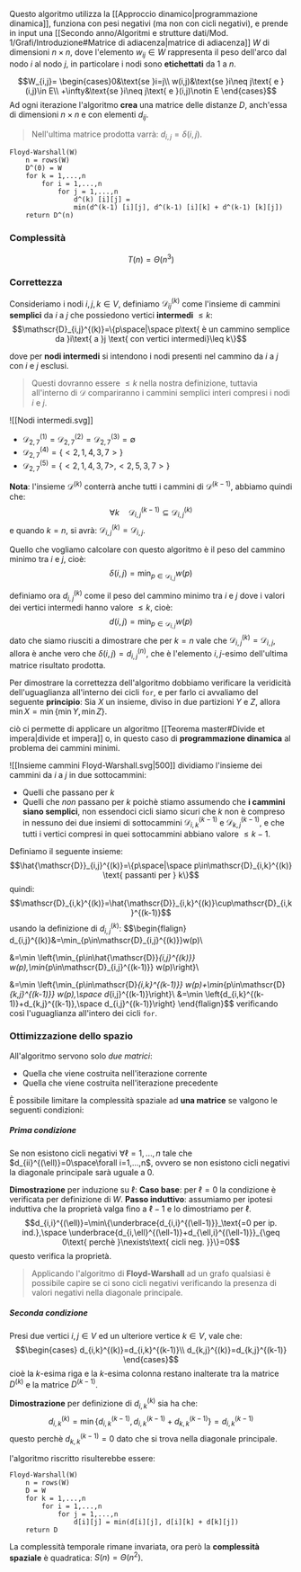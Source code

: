 Questo algoritmo utilizza la [[Approccio dinamico|programmazione dinamica]], funziona con pesi negativi (ma non con cicli negativi), e prende in input una [[Secondo anno/Algoritmi e strutture dati/Mod. 1/Grafi/Introduzione#Matrice di adiacenza|matrice di adiacenza]]  $W$ di dimensioni $n\times n$, dove l'elemento $w_{ij}\in W$ rappresenta il peso dell'arco dal nodo $i$ al nodo $j$, in particolare i nodi sono **etichettati** da $1$ a $n$.

$$W_{i,j}=
\begin{cases}0&\text{se }i=j\\
w(i,j)&\text{se }i\neq j\text{ e }(i,j)\in E\\
+\infty&\text{se }i\neq j\text{ e }(i,j)\notin E
\end{cases}$$
Ad ogni iterazione l'algoritmo **crea** una matrice delle distanze $D$, anch'essa di dimensioni $n\times n$ e con elementi $d_{ij}$.
>Nell'ultima matrice prodotta varrà: $d_{i,j}=\delta(i,j)$.

```
Floyd-Warshall(W)
	n = rows(W)
	D^(0) = W
	for k = 1,...,n
		for i = 1,...,n
			for j = 1,...,n
				d^(k) [i][j] =
				min(d^(k-1) [i][j], d^(k-1) [i][k] + d^(k-1) [k][j])
	return D^(n)
```

### Complessità
$$T(n)=\Theta(n^3)$$

### Correttezza
Consideriamo i nodi $i,j,k\in V$, definiamo $\mathscr{D}_{ij}^{(k)}$ come l'insieme di cammini **semplici** da $i$ a $j$ che possiedono vertici **intermedi** $\leq k$:
$$\mathscr{D}_{i,j}^{(k)}=\{p\space|\space p\text{ è un cammino semplice da }i\text{ a }j \text{ con vertici intermedi}\leq k\}$$

dove per **nodi intermedi** si intendono i nodi presenti nel cammino da $i$ a $j$ con $i$ e $j$ esclusi.
>Questi dovranno essere $\leq k$ nella nostra definizione, tuttavia all'interno di $\mathscr{D}$ compariranno i cammini semplici interi compresi i nodi $i$ e $j$.

![[Nodi intermedi.svg]]
- $\mathscr{D}_{2,7}^{(1)}=\mathscr{D}_{2,7}^{(2)}=\mathscr{D}_{2,7}^{(3)}=\emptyset$
- $\mathscr{D}_{2,7}^{(4)}=\{<2,1,4,3,7>\}$
- $\mathscr{D}_{2,7}^{(5)}=\{<2,1,4,3,7>,<2,5,3,7>\}$

**Nota**: l'insieme $\mathscr{D}^{(k)}$ conterrà anche tutti i cammini di $\mathscr{D}^{(k-1)}$, abbiamo quindi che:
$$\forall k\quad\mathscr{D}_{i,j}^{(k-1)}\subseteq\mathscr{D}_{i,j}^{(k)}$$
e quando $k=n$, si avrà: $\mathscr{D}_{i,j}^{(k)}=\mathscr{D}_{i,j}$.

Quello che vogliamo calcolare con questo algoritmo è il peso del cammino minimo tra $i$ e $j$, cioè:
$$\delta(i,j)=\min_{p\in\mathscr{D}_{i,j}} w(p)$$

definiamo ora $d_{i,j}^{(k)}$ come il peso del cammino minimo tra $i$ e $j$ dove i valori dei vertici intermedi hanno valore $\leq k$, cioè:
$$d(i,j)=\min_{p\in\mathscr{D}_{i,j}} w(p)$$
dato che siamo riusciti a dimostrare che per $k=n$ vale che $\mathscr{D}_{i,j}^{(k)}=\mathscr{D}_{i,j}$, allora è anche vero che $\delta(i,j)=d_{i,j}^{(n)}$, che è l'elemento $i,j$-esimo dell'ultima matrice risultato prodotta.

Per dimostrare la correttezza dell'algoritmo dobbiamo verificare la veridicità dell'uguaglianza all'interno dei cicli `for`, e per farlo ci avvaliamo del seguente **principio**:
	Sia $X$ un insieme, diviso in due partizioni $Y$ e $Z$, allora $\min X=\min\{\min Y,\min Z\}$.

ciò ci permette di applicare un algoritmo [[Teorema master#Divide et impera|divide et impera]] o, in questo caso di **programmazione dinamica** al problema dei cammini minimi.

![[Insieme cammini Floyd-Warshall.svg|500]]
dividiamo l'insieme dei cammini da $i$ a $j$ in due sottocammini:
- Quelli che passano per $k$
- Quelli che _non_ passano per $k$
poichè stiamo assumendo che **i cammini siano semplici**, non essendoci cicli siamo sicuri che $k$ non è compreso in nessuno dei due insiemi di sottocammini $\mathscr{D}_{i,k}^{(k-1)}$ e $\mathscr{D}_{k,j}^{(k-1)}$, e che tutti i vertici compresi in quei sottocammini abbiano valore $\leq k-1$.

Definiamo il seguente insieme:
$$\hat{\mathscr{D}}_{i,j}^{(k)}=\{p\space|\space p\in\mathscr{D}_{i,k}^{(k)} \text{ passanti per } k\}$$
quindi:
$$\mathscr{D}_{i,k}^{(k)}=\hat{\mathscr{D}}_{i,k}^{(k)}\cup\mathscr{D}_{i,k}^{(k-1)}$$
usando la definizione di $d_{i,j}^{(k)}$:
$$\begin{flalign}
d_{i,j}^{(k)}&=\min_{p\in\mathscr{D}_{i,j}^{(k)}}w(p)\\

&=\min \left\{\min_{p\in\hat{\mathscr{D}}_{i,j}^{(k)}} w(p),\min_{p\in\mathscr{D}_{i,j}^{(k-1)}} w(p)\right\}\\

&=\min \left\{\min_{p\in\mathscr{D}_{i,k}^{(k-1)}} w(p)+\min_{p\in\mathscr{D}_{k,j}^{(k-1)}} w(p),\space d_{i,j}^{(k-1)}\right\}\\
&=\min \left\{d_{i,k}^{(k-1)}+d_{k,j}^{(k-1)},\space d_{i,j}^{(k-1)}\right\}
\end{flalign}$$
verificando così l'uguaglianza all'intero dei cicli `for`.

### Ottimizzazione dello spazio
All'algoritmo servono solo _due matrici_:
- Quella che viene costruita nell'iterazione corrente
- Quella che viene costruita nell'iterazione precedente

È possibile limitare la complessità spaziale ad **una matrice** se valgono le seguenti condizioni:

##### Prima condizione
Se non esistono cicli negativi $\forall \ell=1,...,n$ tale che $d_{ii}^{(\ell)}=0\space\forall i=1,...,n$, ovvero se non esistono cicli negativi la diagonale principale sarà uguale a $0$.

**Dimostrazione** per induzione su $\ell$:
**Caso base**: per $\ell=0$ la condizione è verificata per definizione di $W$.
**Passo induttivo**: assumiamo per ipotesi induttiva che la proprietà valga fino a $\ell-1$ e lo dimostriamo per $\ell$.
$$d_{i,i}^{(\ell)}=\min\{\underbrace{d_{i,i}^{(\ell-1)}}_\text{=0 per ip. ind.},\space \underbrace{d_{i,\ell}^{(\ell-1)}+d_{\ell,i}^{(\ell-1)}}_{\geq 0\text{ perchè }\nexists\text{ cicli neg. }}\}=0$$
questo verifica la proprietà.
>Applicando l'algoritmo di **Floyd-Warshall** ad un grafo qualsiasi è possibile capire se ci sono cicli negativi verificando la presenza di valori negativi nella diagonale principale.

##### Seconda condizione
Presi due vertici $i,j\in V$ ed un ulteriore vertice $k\in V$, vale che:
$$\begin{cases}
d_{i,k}^{(k)}=d_{i,k}^{(k-1)}\\
d_{k,j}^{(k)}=d_{k,j}^{(k-1)}
\end{cases}$$
cioè la $k$-esima riga e la $k$-esima colonna restano inalterate tra la matrice $D^{(k)}$ e la matrice $D^{(k-1)}$.

**Dimostrazione** per definizione di $d_{i,k}^{(k)}$ sia ha che:
$$d_{i,k}^{(k)}=\min\{d_{i,k}^{(k-1)},d_{i,k}^{(k-1)}+d_{k,k}^{(k-1)}\}=d_{i,k}^{(k-1)}$$
questo perchè $d_{k,k}^{(k-1)}=0$ dato che si trova nella diagonale principale.

l'algoritmo riscritto risulterebbe essere:
```
Floyd-Warshall(W)
	n = rows(W)
	D = W
	for k = 1,...,n
		for i = 1,...,n
			for j = 1,...,n
				d[i][j] = min(d[i][j], d[i][k] + d[k][j])
	return D
```

La complessità temporale rimane invariata, ora però la **complessità spaziale** è quadratica: $S(n)=\Theta(n^2)$.

